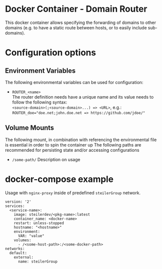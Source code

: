 # Docker Container - Domain Router
This docker container allows specifying the forwarding of domains to other domains (e.g. to have a static route between hosts, or to easily include sub-domains).

# Configuration options
## Environment Variables
The following environmental variables can be used for configuration:

 - `ROUTER_<name>`  
    The router definition needs have a unique name and its value needs to follow the following syntax:   
    `<source-domain>(;<source-domain>...) => <URL>`, e.g.: `ROUTER_doe="doe.net;john.doe.net => https://github.com/jdoe/"`

## Volume Mounts
The following mount, in combination with referencing the environmental file is essential in order to spin the container up
The following paths are recommended for persisting state and/or accessing configurations

 - `/some-path/` 
    Description on usage

# docker-compose example
Usage with `nginx-proxy` inside of predefined `steilerGroup` network.

```
version: '2'
services:
  <service-name>:
    image: steilerdev/<pkg-name>:latest
    container_name: <docker-name>
    restart: unless-stopped
    hostname: "<hostname>"
    environment:
      VAR: "value"
    volumes:
      - /<some-host-path>:/<some-docker-path>
networks:
  default:
    external:
      name: steilerGroup
```